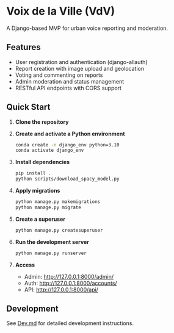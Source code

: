 # Voix de la Ville (VdV)

A Django-based MVP for urban voice reporting and moderation.

## Features

- User registration and authentication (django-allauth)
- Report creation with image upload and geolocation
- Voting and commenting on reports
- Admin moderation and status management
- RESTful API endpoints with CORS support

## Quick Start

1. **Clone the repository**

2. **Create and activate a Python environment**
   ```bash
   conda create -n django_env python=3.10
   conda activate django_env
   ```

3. **Install dependencies**
   ```bash
   pip install .
   python scripts/download_spacy_model.py
   ```

4. **Apply migrations**
   ```bash
   python manage.py makemigrations
   python manage.py migrate
   ```

5. **Create a superuser**
   ```bash
   python manage.py createsuperuser
   ```

6. **Run the development server**
   ```bash
   python manage.py runserver
   ```

7. **Access**
   - Admin: http://127.0.0.1:8000/admin/
   - Auth: http://127.0.0.1:8000/accounts/
   - API: http://127.0.0.1:8000/api/

## Development

See [Dev.md](Dev.md) for detailed development instructions.
